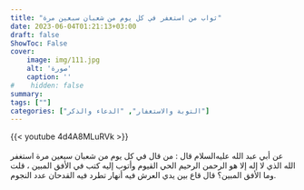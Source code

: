 ```yaml
---
title: "ثواب من استغفر في كل يوم من شعبان سبعين مرة"
date: 2023-06-04T01:21:13+03:00
draft: false
ShowToc: False
cover:
    image: img/111.jpg
    alt: 'صورة'
    caption: ''
#    hidden: false
summary: 
tags: [""]
categories: ["التوبة والاستغفار", "الدعاء والذكر"]
---
```

{{< youtube 4d4A8MLuRVk >}}  
 <br>
عن أبي عبد الله عليه‌السلام قال : من قال في كل يوم من شعبان
سبعين مرة استغفر الله الذي لا إله إلا هو الرحمن الرحيم الحي القيوم
وأتوب إليه كتب في الأفق المبين ، قلت وما الأفق المبين؟ قال قاع بين
يدي العرش فيه أنهار تطرد فيه القدحان عدد النجوم.

